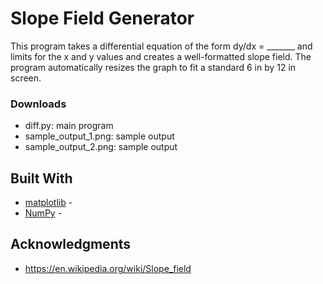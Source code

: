 # Slope Field Generator

This program takes a differential equation of the form dy/dx = _______ and limits for the x and y values and creates a well-formatted slope field. The program automatically resizes the graph to fit a standard 6 in by 12 in screen.

### Downloads

* diff.py: main program
* sample_output_1.png: sample output
* sample_output_2.png: sample output

## Built With

* [matplotlib](https://matplotlib.org/) - 
* [NumPy](https://numpy.org/) - 

## Acknowledgments

* https://en.wikipedia.org/wiki/Slope_field
